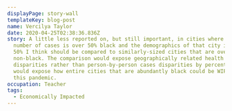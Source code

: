 ```yaml
---
displayPage: story-wall
templateKey: blog-post
name: Vercilya Taylor
date: 2020-04-25T02:38:36.836Z
story: A little less reported on, but still important, in cities where the
  number of cases is over 50% black and the demographics of that city is over
  50% I think should be compared to similarly-sized cities that are over 50%
  non-black. The comparison would expose geographically related health
  disparities rather than person-by-person cases disparities by percentage. It
  would expose how entire cities that are abundantly black could be WIPED OUT by
  this pandemic.
occupation: Teacher
tags: 
  - Economically Impacted
---
```

